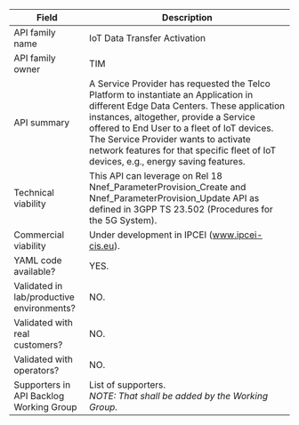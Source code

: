 | **Field** | Description | 
| ---- | ----- |
| API family name | IoT Data Transfer Activation |
| API family owner | TIM |
| API summary | A Service Provider has requested the Telco Platform to instantiate an Application in different Edge Data Centers. These application instances, altogether, provide a Service offered to End User to a fleet of IoT devices. The Service Provider wants to activate network features for that specific fleet of IoT devices, e.g., energy saving features.|
| Technical viability | This API can leverage on Rel 18 Nnef_ParameterProvision_Create and Nnef_ParameterProvision_Update API as defined in 3GPP TS 23.502 (Procedures for the 5G System)</em>. 
| Commercial viability | Under development in IPCEI (www.ipcei-cis.eu). </em>|
| YAML code available? | YES. |
| Validated in lab/productive environments? | NO. |
| Validated with real customers? | NO. |
| Validated with operators? | NO. |
| Supporters in API Backlog Working Group | List of supporters. <br><em> NOTE: That shall be added by the Working Group. </em> |
